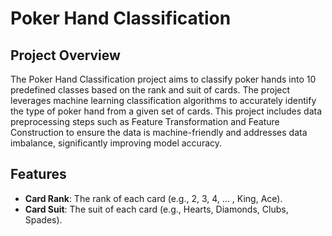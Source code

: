 # Poker Hand Classification

## Project Overview
The Poker Hand Classification project aims to classify poker hands into 10 predefined classes based on the rank and suit of cards. The project leverages machine learning classification algorithms to accurately identify the type of poker hand from a given set of cards. This project includes data preprocessing steps such as Feature Transformation and Feature Construction to ensure the data is machine-friendly and addresses data imbalance, significantly improving model accuracy.

## Features
- **Card Rank**: The rank of each card (e.g., 2, 3, 4, ... , King, Ace).
- **Card Suit**: The suit of each card (e.g., Hearts, Diamonds, Clubs, Spades).
